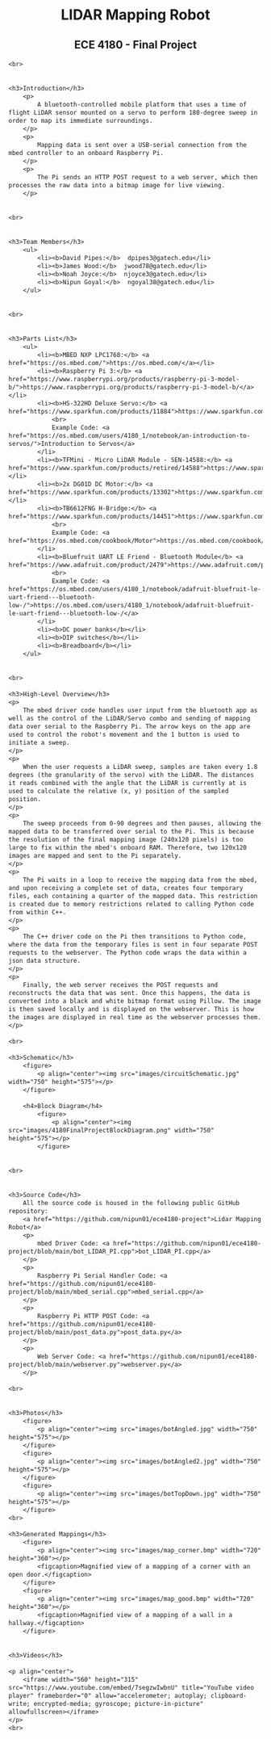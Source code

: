 <!DOCTYPE html>
<html>
<head>
    <title>ECE4180 - LIDAR Mapping Robot</title>
    <style>
        h1 {text-align: center;}
        h2 {text-align: center;}
        figcaption {
            text-align: center;
            display: block;
        }
    </style>
</head>
<body>
    <h1>LIDAR Mapping Robot</h1>
    <h2>ECE 4180 - Final Project</h2>


    <br>


    <h3>Introduction</h3>
        <p>
            A bluetooth-controlled mobile platform that uses a time of flight LiDAR sensor mounted on a servo to perform 180-degree sweep in order to map its immediate surroundings.
        </p>
        <p>
            Mapping data is sent over a USB-serial connection from the mbed controller to an onboard Raspberry Pi.
        </p>
        <p>
            The Pi sends an HTTP POST request to a web server, which then processes the raw data into a bitmap image for live viewing.
        </p>


    <br>


    <h3>Team Members</h3>
        <ul>
            <li><b>David Pipes:</b>  dpipes3@gatech.edu</li>
            <li><b>James Wood:</b>  jwood78@gatech.edu</li>
            <li><b>Noah Joyce:</b>  njoyce3@gatech.edu</li>
            <li><b>Nipun Goyal:</b>  ngoyal38@gatech.edu</li>
        </ul>


    <br>


    <h3>Parts List</h3>
        <ul>
            <li><b>MBED NXP LPC1768:</b> <a href="https://os.mbed.com/">https://os.mbed.com/</a></li>
            <li><b>Raspberry Pi 3:</b> <a href="https://www.raspberrypi.org/products/raspberry-pi-3-model-b/">https://www.raspberrypi.org/products/raspberry-pi-3-model-b/</a></li>
            <li><b>HS-322HD Deluxe Servo:</b> <a href="https://www.sparkfun.com/products/11884">https://www.sparkfun.com/products/11884</a>
                <br>
                Example Code: <a href="https://os.mbed.com/users/4180_1/notebook/an-introduction-to-servos/">Introduction to Servos</a>
            </li>
            <li><b>TFMini - Micro LiDAR Module - SEN-14588:</b> <a href="https://www.sparkfun.com/products/retired/14588">https://www.sparkfun.com/products/retired/14588</a></li>
            <li><b>2x DG01D DC Motor:</b> <a href="https://www.sparkfun.com/products/13302">https://www.sparkfun.com/products/13302</a></li>
            <li><b>TB6612FNG H-Bridge:</b> <a href="https://www.sparkfun.com/products/14451">https://www.sparkfun.com/products/14451</a>
                <br>
                Example Code: <a href="https://os.mbed.com/cookbook/Motor">https://os.mbed.com/cookbook/Motor</a>
            </li>
            <li><b>Bluefruit UART LE Friend - Bluetooth Module</b> <a href="https://www.adafruit.com/product/2479">https://www.adafruit.com/product/2479</a>
                <br>
                Example Code: <a href="https://os.mbed.com/users/4180_1/notebook/adafruit-bluefruit-le-uart-friend---bluetooth-low-/">https://os.mbed.com/users/4180_1/notebook/adafruit-bluefruit-le-uart-friend---bluetooth-low-/</a>
            </li>
            <li><b>DC power banks</b></li>
            <li><b>DIP switches</b></li>
            <li><b>Breadboard</b></li>
        </ul>


    <br>

    <h3>High-Level Overview</h3>
    <p>
        The mbed driver code handles user input from the bluetooth app as well as the control of the LiDAR/Servo combo and sending of mapping data over serial to the Raspberry Pi. The arrow keys on the app are used to control the robot's movement and the 1 button is used to initiate a sweep.
    </p>
    <p>
        When the user requests a LiDAR sweep, samples are taken every 1.8 degrees (the granularity of the servo) with the LiDAR. The distances it reads combined with the angle that the LiDAR is currently at is used to calculate the relative (x, y) position of the sampled position.
    </p>
    <p>
        The sweep proceeds from 0-90 degrees and then pauses, allowing the mapped data to be transferred over serial to the Pi. This is because the resolution of the final mapping image (240x120 pixels) is too large to fix within the mbed's onboard RAM. Therefore, two 120x120 images are mapped and sent to the Pi separately.
    </p>
    <p>
        The Pi waits in a loop to receive the mapping data from the mbed, and upon receiving a complete set of data, creates four temporary files, each containing a quarter of the mapped data. This restriction is created due to memory restrictions related to calling Python code from within C++.
    </p>
    <p>
        The C++ driver code on the Pi then transitions to Python code, where the data from the temporary files is sent in four separate POST requests to the webserver. The Python code wraps the data within a json data structure.
    </p>
    <p>
        Finally, the web server receives the POST requests and reconstructs the data that was sent. Once this happens, the data is converted into a black and white bitmap format using Pillow. The image is then saved locally and is displayed on the webserver. This is how the images are displayed in real time as the webserver processes them.
    </p>

    <br>

    <h3>Schematic</h3>
        <figure>
            <p align="center"><img src="images/circuitSchematic.jpg" width="750" height="575"></p>
        </figure>

        <h4>Block Diagram</h4>
            <figure>
                <p align="center"><img src="images/4180FinalProjectBlockDiagram.png" width="750" height="575"></p>
            </figure>


    <br>


    <h3>Source Code</h3>
        All the source code is housed in the following public GitHub repository:
        <a href="https://github.com/nipun01/ece4180-project">Lidar Mapping Robot</a>
        <p>
            mbed Driver Code: <a href="https://github.com/nipun01/ece4180-project/blob/main/bot_LIDAR_PI.cpp">bot_LIDAR_PI.cpp</a>
        </p>
        <p>
            Raspberry Pi Serial Handler Code: <a href="https://github.com/nipun01/ece4180-project/blob/main/mbed_serial.cpp">mbed_serial.cpp</a>
        </p>
        <p>
            Raspberry Pi HTTP POST Code: <a href="https://github.com/nipun01/ece4180-project/blob/main/post_data.py">post_data.py</a>
        </p>
        <p>
            Web Server Code: <a href="https://github.com/nipun01/ece4180-project/blob/main/webserver.py">webserver.py</a>
        </p>

    <br>


    <h3>Photos</h3>
        <figure>
            <p align="center"><img src="images/botAngled.jpg" width="750" height="575"></p>
        </figure>
        <figure>
            <p align="center"><img src="images/botAngled2.jpg" width="750" height="575"></p>
        </figure>
        <figure>
            <p align="center"><img src="images/botTopDown.jpg" width="750" height="575"></p>
        </figure>
    <br>

    <h3>Generated Mappings</h3>
        <figure>
            <p align="center"><img src="images/map_corner.bmp" width="720" height="360"></p>
            <figcaption>Magnified view of a mapping of a corner with an open door.</figcaption>
        </figure>
        <figure>
            <p align="center"><img src="images/map_good.bmp" width="720" height="360"></p>
            <figcaption>Magnified view of a mapping of a wall in a hallway.</figcaption>
        </figure>


    <h3>Videos</h3>

    <p align="center">
        <iframe width="560" height="315" src="https://www.youtube.com/embed/7segzwIwbnU" title="YouTube video player" frameborder="0" allow="accelerometer; autoplay; clipboard-write; encrypted-media; gyroscope; picture-in-picture" allowfullscreen></iframe>
    </p>
    <br>

</body>
</html>